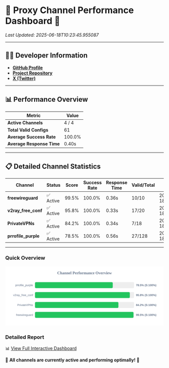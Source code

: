 # 🌟 Proxy Channel Performance Dashboard 🌟

_Last Updated: 2025-06-18T10:23:45.955087_

---

## 👩‍💻 Developer Information

- **[GitHub Profile](https://github.com/4n0nymou3)**  
- **[Project Repository](https://github.com/4n0nymou3/multi-proxy-config-fetcher)**  
- **[X (Twitter)](https://x.com/4n0nymou3)**  

---

## 📊 Performance Overview

| Metric                | Value       |
|-----------------------|-------------|
| **Active Channels**   | 4 / 4       |
| **Total Valid Configs** | 61          |
| **Average Success Rate** | 100.0%      |
| **Average Response Time** | 0.40s       |

---

## 📋 Detailed Channel Statistics

| Channel          | Status     | Score  | Success Rate | Response Time | Valid/Total | Last Success               |
|------------------|------------|--------|--------------|---------------|-------------|----------------------------|
| **freewireguard**  | ✅ Active  | 99.5%  | 100.0% | 0.36s         | 10/10       | 2025-06-18T10:23:45.953277 |
| **v2ray_free_conf**  | ✅ Active  | 95.8%  | 100.0% | 0.33s         | 17/20       | 2025-06-18T10:23:45.191408 |
| **PrivateVPNs**  | ✅ Active  | 84.2%  | 100.0% | 0.34s         | 7/18       | 2025-06-18T10:23:45.563241 |
| **prrofile_purple**  | ✅ Active  | 78.5%  | 100.0% | 0.56s         | 27/128       | 2025-06-18T10:23:44.817448 |

---

### Quick Overview
<div align="center">
  <a href="https://raw.githubusercontent.com/nullluser/NullRepo/refs/heads/main/assets/channel_stats_chart.svg">
    <img src="https://raw.githubusercontent.com/nullluser/NullRepo/refs/heads/main/assets/channel_stats_chart.svg" alt="Source Performance Statistics" width="800">
  </a>
</div>

### Detailed Report
📊 [View Full Interactive Dashboard](https://htmlpreview.github.io/?https://github.com/nullluser/NullRepo/blob/main/assets/performance_report.html)

🎉 **All channels are currently active and performing optimally!** 🎉
